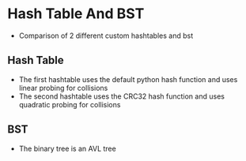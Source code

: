 # Hash Table And BST
- Comparison of 2 different custom hashtables and bst
## Hash Table 
- The first hashtable uses the default python hash function and uses linear probing for collisions
- The second hashtable uses the CRC32 hash function and uses quadratic probing for collisions

## BST
- The binary tree is an AVL tree
